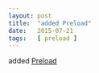 ```yaml
---
layout: post
title:  "added Preload"
date:   2015-07-21
tags:   [ preload ]
---
```


added [Preload](/spec/preload)

